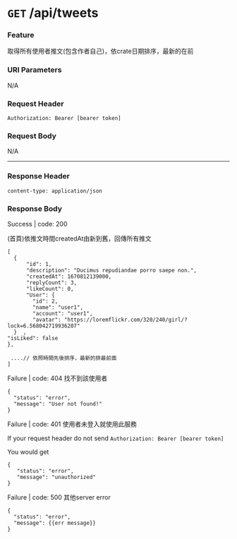 # `GET` /api/tweets

### Feature

取得所有使用者推文(包含作者自己)，依crate日期排序，最新的在前

### URI Parameters

N/A

### Request Header

```
Authorization: Bearer [bearer token]
```

### Request Body

N/A

---

### Response Header

```
content-type: application/json
```

### Response Body

Success | code: 200 

(首頁)依推文時間createdAt由新到舊，回傳所有推文

```
[
  {
      "id": 1,
      "description": "Ducimus repudiandae porro saepe non.",
      "createdAt": 1670812139000,
      "replyCount": 3,
      "likeCount": 0,
      "User": {
        "id": 2,
        "name": "user1",
        "account": "user1",
        "avatar": "https://loremflickr.com/320/240/girl/?lock=6.568042719936207"
  }  ,
"isLiked": false
},

 ....// 依照時間先後排序，最新的排最前面
]

```

Failure | code: 404 找不到該使用者

```
{
  "status": "error",
  "message": "User not found!"
}
```

Failure | code: 401 使用者未登入就使用此服務

If your request header do not send
`Authorization: Bearer [bearer token]`

You would get

```
{
   "status": "error",
   "message": "unauthorized"
}
```

Failure | code: 500 其他server error

```
{
  "status": "error",
  "message": {{err message}}
}
```